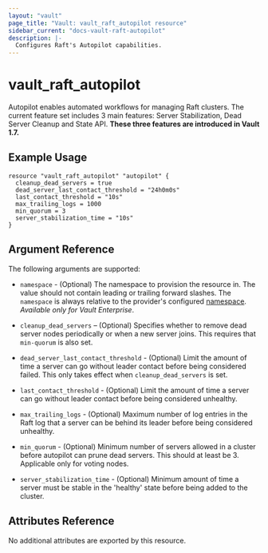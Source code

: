 ```yaml
---
layout: "vault"
page_title: "Vault: vault_raft_autopilot resource"
sidebar_current: "docs-vault-raft-autopilot"
description: |-
  Configures Raft's Autopilot capabilities.
---
```


# vault\_raft\_autopilot

Autopilot enables automated workflows for managing Raft clusters. The 
current feature set includes 3 main features: Server Stabilization, Dead 
Server Cleanup and State API. **These three features are introduced in 
Vault 1.7.**

## Example Usage

```hcl
resource "vault_raft_autopilot" "autopilot" {
  cleanup_dead_servers = true
  dead_server_last_contact_threshold = "24h0m0s"
  last_contact_threshold = "10s"
  max_trailing_logs = 1000
  min_quorum = 3
  server_stabilization_time = "10s"
}
```

## Argument Reference

The following arguments are supported:

* `namespace` - (Optional) The namespace to provision the resource in.
  The value should not contain leading or trailing forward slashes.
  The `namespace` is always relative to the provider's configured [namespace](/docs/providers/vault#namespace).
   *Available only for Vault Enterprise*.

- `cleanup_dead_servers` – (Optional) Specifies whether to remove dead server nodes
periodically or when a new server joins. This requires that `min-quorum` is also set.

- `dead_server_last_contact_threshold` - (Optional) Limit the amount of time a 
server can go without leader contact before being considered failed. This only takes
effect when `cleanup_dead_servers` is set.

- `last_contact_threshold` - (Optional) Limit the amount of time a server can go 
without leader contact before being considered unhealthy.

- `max_trailing_logs` - (Optional) Maximum number of log entries in the Raft log 
that a server can be behind its leader before being considered unhealthy.

- `min_quorum` - (Optional) Minimum number of servers allowed in a cluster before 
autopilot can prune dead servers. This should at least be 3. Applicable only for
voting nodes.

- `server_stabilization_time` - (Optional) Minimum amount of time a server must be 
stable in the 'healthy' state before being added to the cluster.

## Attributes Reference

No additional attributes are exported by this resource.
